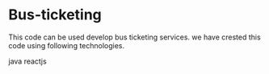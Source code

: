 # Bus-ticketing



This code can be used develop bus ticketing services.
we have crested this code using following technologies.

java 
reactjs
